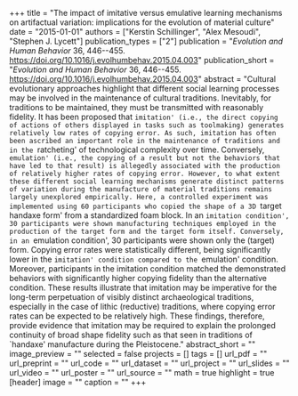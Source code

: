 +++
title = "The impact of imitative versus emulative learning mechanisms on artifactual variation: implications for the evolution of material culture"
date = "2015-01-01"
authors = ["Kerstin Schillinger", "Alex Mesoudi", "Stephen J. Lycett"]
publication_types = ["2"]
publication = "_Evolution and Human Behavior_ 36, 446--455. https://doi.org/10.1016/j.evolhumbehav.2015.04.003"
publication_short = "_Evolution and Human Behavior_ 36, 446--455. https://doi.org/10.1016/j.evolhumbehav.2015.04.003"
abstract = "Cultural evolutionary approaches highlight that different social learning processes may be involved in the maintenance of cultural traditions. Inevitably, for traditions to be maintained, they must be transmitted with reasonably fidelity. It has been proposed that `imitation' (i.e., the direct copying of actions of others displayed in tasks such as toolmaking) generates relatively low rates of copying error. As such, imitation has often been ascribed an important role in the maintenance of traditions and in the `ratcheting' of technological complexity over time. Conversely, `emulation' (i.e., the copying of a result but not the behaviors that have led to that result) is allegedly associated with the production of relatively higher rates of copying error. However, to what extent these different social learning mechanisms generate distinct patterns of variation during the manufacture of material traditions remains largely unexplored empirically. Here, a controlled experiment was implemented using 60 participants who copied the shape of a 3D `target handaxe form' from a standardized foam block. In an `imitation condition', 30 participants were shown manufacturing techniques employed in the production of the target form and the target form itself. Conversely, in an `emulation condition', 30 participants were shown only the (target) form. Copying error rates were statistically different, being significantly lower in the `imitation' condition compared to the `emulation' condition. Moreover, participants in the imitation condition matched the demonstrated behaviors with significantly higher copying fidelity than the alternative condition. These results illustrate that imitation may be imperative for the long-term perpetuation of visibly distinct archaeological traditions, especially in the case of lithic (reductive) traditions, where copying error rates can be expected to be relatively high. These findings, therefore, provide evidence that imitation may be required to explain the prolonged continuity of broad shape fidelity such as that seen in traditions of `handaxe' manufacture during the Pleistocene."
abstract_short = ""
image_preview = ""
selected = false
projects = []
tags = []
url_pdf = ""
url_preprint = ""
url_code = ""
url_dataset = ""
url_project = ""
url_slides = ""
url_video = ""
url_poster = ""
url_source = ""
math = true
highlight = true
[header]
image = ""
caption = ""
+++
